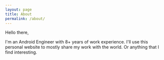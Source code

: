 ```yaml
---
layout: page
title: About
permalink: /about/
---
```


Hello there,

I'm an Android Engineer with 8+ years of work experience. I'll use this personal website to mostly share my work with the world. Or anything that I find interesting.
